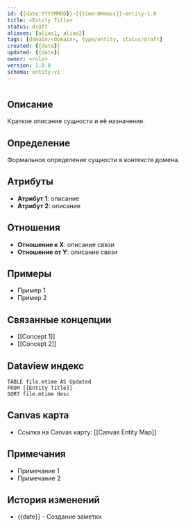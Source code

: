 ```yaml
---
id: {{date:YYYYMMDD}}-{{time:HHmmss}}-entity-1.0
title: <Entity Title>
status: draft
aliases: [alias1, alias2]
tags: [domain/<domain>, type/entity, status/draft]
created: {{date}}
updated: {{date}}
owner: <role>
version: 1.0.0
schema: entity-v1
---
```


# <Entity Title>

## Описание
Краткое описание сущности и её назначения.

## Определение
Формальное определение сущности в контексте домена.

## Атрибуты
- **Атрибут 1**: описание
- **Атрибут 2**: описание

## Отношения
- **Отношение к X**: описание связи
- **Отношение от Y**: описание связи

## Примеры
- Пример 1
- Пример 2

## Связанные концепции
- [[Concept 1]]
- [[Concept 2]]

## Dataview индекс
```dataview
TABLE file.mtime AS Updated
FROM [[Entity Title]]
SORT file.mtime desc
```

## Canvas карта
- Ссылка на Canvas карту: [[Canvas Entity Map]]

## Примечания
- Примечание 1
- Примечание 2

## История изменений
- {{date}} - Создание заметки